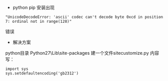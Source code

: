 - python pip 安装出现 
```
"UnicodeDecodeError: 'ascii' codec can't decode byte 0xcd in position 7: ordinal not in range(128)" 
```
错误

- 解决方案

python目录 Python27\Lib\site-packages 建一个文件sitecustomize.py 
内容写：
```
import sys 
sys.setdefaultencoding('gb2312') 
```